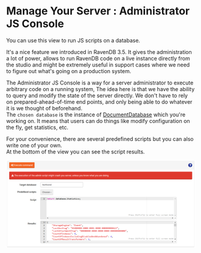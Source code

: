 # Manage Your Server : Administrator JS Console
  
You can use this view to run JS scripts on a database.

It's a nice feature we introduced in RavenDB 3.5. It gives the administration a lot of power, 
allows to run RavenDB code on a live instance directly from the studio and might be extremely useful 
in support cases where we need to figure out what's going on a production system.   
     
The Administrator JS Console is a way for a server administrator to execute arbitrary code on a running system, 
The idea here is that we have the ability to query and modify the state of the server directly. 
We don't have to rely on prepared-ahead-of-time end points, and only being able to do whatever it is we thought of beforehand.   
The `chosen database` is the instance of [DocumentDatabase](https://github.com/ayende/ravendb/blob/v3.5/Raven.Database/DocumentDatabase.cs) which you're working on. It means that users can do things like modify configuration on the fly, get statistics, etc.   
   
For your convenience, there are several predefined scripts but you can also write one of your own.   
At the bottom of the view you can see the script results.
  
![Figure 1. Manage Your Server. Administrator JS Console.](images/manage_your_server-Administrator-JS-Console-1.png)